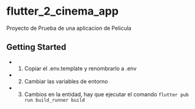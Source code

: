 # flutter_2_cinema_app

Proyecto de Prueba de una aplicacion de Pelicula

## Getting Started

- 1. Copiar el .env.template y renombrarlo a .env
- 2. Cambiar las variables de entorno
- 3. Cambios en la entidad, hay que ejecutar el comando
  ```flutter pub run build_runner build```